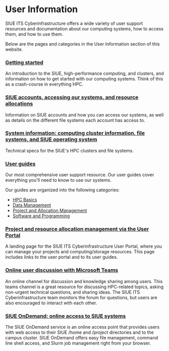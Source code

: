# User Information

SIUE ITS Cyberinfrastructure offers a wide variety of user support resources and documentation about our computing systems, how to access them, and how to use them.

Below are the pages and categories in the User Information section of this website.

### [Getting started](getting-started.md)

An introduction to the SIUE, high-performance computing, and clusters, and information on how to get started with our computing systems. Think of this as a crash-course in everything HPC.

### [SIUE accounts, accessing our systems, and resource allocations](accounts-and-allocations.md)

Information on SIUE accounts and how you can access our systems, as well as details on the different file systems each account has access to.

### [System information: computing cluster information, file systems, and SIUE operating system](system-information.md)

Technical specs for the SIUE's HPC clusters and file systems.

### [User guides](user-guides.md)

Our most comprehensive user support resource. Our user guides cover everything you'll need to know to use our systems.

Our guides are organized into the following categories:

- [HPC Basics](user_guides/hpc-basics.md)
- [Data Management](user_guides/data-management.md)
- [Project and Allocation Management](user_guides/project-and-allocation-management.md)
- [Software and Programming](user_guides/software-and-programming.md)

### [Project and resource allocation management via the User Portal](user_guides/project-and-allocation-management.md)
A landing page for the SIUE ITS Cyberinfrastructure User Portal, where you can manage your projects and computing/storage resources. This page includes links to the user portal and to its user guides.

### [Online user discussion with Microsoft Teams](https://bit.ly/3HZYqHI)
An online channel for discussion and knowledge sharing among users. This teams channel is a great resource for discussing HPC-related topics, asking non-urgent technical questions, and sharing ideas. The SIUE ITS Cyberinfrastructure team monitors the forum for questions, but users are also encouraged to interact with each other.

### [SIUE OnDemand: online access to SIUE systems](user_guides/getting-started-ondemand.md)
The SIUE OnDemand service is an online access point that provides users with web access to their SIUE /home and /project directories and to the campus cluster. SIUE OnDemand offers easy file management, command line shell access, and Slurm job management right from your browser.
